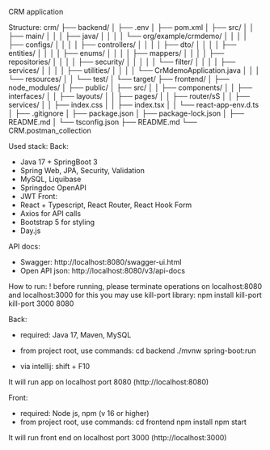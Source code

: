 CRM application

Structure: 
crm/
├── backend/
│   ├── .env
│   ├── pom.xml
│   ├── src/
│   │   ├── main/
│   │   │   ├── java/
│   │   │   │   └── org/example/crmdemo/
│   │   │   │       ├── configs/
│   │   │   │       ├── controllers/
│   │   │   │       ├── dto/
│   │   │   │       ├── entities/
│   │   │   │       ├── enums/
│   │   │   │       ├── mappers/
│   │   │   │       ├── repositories/
│   │   │   │       ├── security/
│   │   │   │       │   └── filter/
│   │   │   │       ├── services/
│   │   │   │       ├── utilities/
│   │   │   │       └── CrMdemoApplication.java
│   │   │   └── resources/
│   │   └── test/
│   └── target/
├── frontend/
│   ├── node_modules/
│   ├── public/
│   ├── src/
│   │   ├── components/
│   │   ├── interfaces/
│   │   ├── layouts/
│   │   ├── pages/
│   │   ├── router/sS
│   │   ├── services/
│   │   ├── index.css
│   │   ├── index.tsx
│   │   └── react-app-env.d.ts
│   ├── .gitignore
│   ├── package.json
│   ├── package-lock.json
│   ├── README.md
│   └── tsconfig.json
├── README.md
└── CRM.postman_collection	

Used stack:
Back:
- Java 17 + SpringBoot 3
- Spring Web, JPA, Security, Validation
- MySQL, Liquibase
- Springdoc OpenAPI
- JWT
Front:
- React + Typescript, React Router, React Hook Form
- Axios for API calls
- Bootstrap 5 for styling
- Day.js

API docs: 
- Swagger: http://localhost:8080/swagger-ui.html
- Open API json: http://localhost:8080/v3/api-docs

How to run:
! before running, please terminate operations on localhost:8080 and localhost:3000
for this you may use kill-port library:
npm install kill-port
kill-port 3000 8080

Back:
- required: Java 17, Maven, MySQL
- from project root, use commands: 
cd backend 
./mvnw spring-boot:run

- via intellij: shift + F10

It will run app on localhost port 8080 (http://localhost:8080)

Front:
- required: Node js, npm (v 16 or higher)
- from project root, use commands: 
cd frontend
npm install
npm start

It will run front end on localhost port 3000 (http://localhost:3000)
